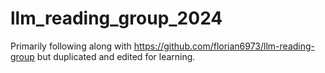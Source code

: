 # llm_reading_group_2024
Primarily following along with https://github.com/florian6973/llm-reading-group but duplicated and edited for learning. 
